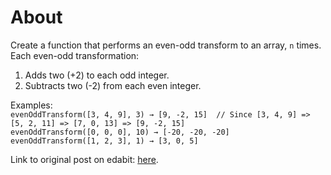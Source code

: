 # About

Create a function that performs an even-odd transform to an array, `n` times. Each even-odd transformation:  

1. Adds two (+2) to each odd integer.  
2. Subtracts two (-2) from each even integer.  
  
Examples:  
`evenOddTransform([3, 4, 9], 3) → [9, -2, 15]  // Since [3, 4, 9] => [5, 2, 11] => [7, 0, 13] => [9, -2, 15]`  
`evenOddTransform([0, 0, 0], 10) → [-20, -20, -20]`  
`evenOddTransform([1, 2, 3], 1) → [3, 0, 5]`  
  
Link to original post on edabit: [here](https://edabit.com/challenge/4YSyNPFzJfodySCSa).  
